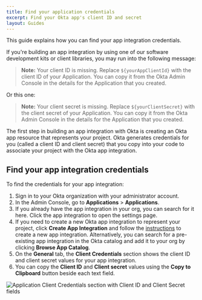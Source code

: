 ```yaml
---
title: Find your application credentials
excerpt: Find your Okta app's client ID and secret
layout: Guides
---
```


This guide explains how you can find your app integration credentials.

<!-- I don't think this article needs nutrition facts; it is too short and simple -->

If you're building an app integration by using one of our software development kits or client libraries, you may run into the following message:

> **Note:** Your client ID is missing. Replace `${yourAppClientId}` with the client ID of your Application. You can copy it from the Okta Admin Console in the details for the Application that you created.

Or this one:

> **Note:** Your client secret is missing. Replace `${yourClientSecret}` with the client secret of your Application. You can copy it from the Okta Admin Console in the details for the Application that you created.

The first step in building an app integration with Okta is creating an Okta app resource that represents your project. Okta generates credentials for you (called a client ID and client secret) that you copy into your code to associate your project with the Okta app integration.

## Find your app integration credentials

To find the credentials for your app integration:

1. Sign in to your Okta organization with your administrator account.
1. In the Admin Console, go to **Applications** > **Applications**.
1. If you already have the app integration in your org, you can search for it here. Click the app integration to open the settings page.
1. If you need to create a new Okta app integration to represent your project, click **Create App Integration** and follow the [instructions](https://help.okta.com/okta_help.htm?id=ext_Apps_App_Integration_Wizard) to create a new app integration. Alternatively, you can search for a pre-existing app integration in the Okta catalog and add it to your org by clicking **Browse App Catalog**.
1. On the **General** tab, the **Client Credentials** section shows the client ID and client secret values for your app integration.
1. You can copy the **Client ID** and **Client secret** values using the **Copy to Clipboard** button beside each text field.

![Application Client Credentials section with Client ID and Client Secret fields](/img/app-client-credentials-section.png "Application Client Credentials section with Client ID and Client Secret fields")